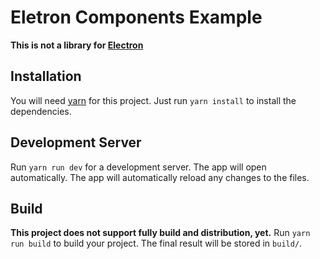 # Eletron Components Example

**This is not a library for [Electron](https://www.electronjs.org/)**

## Installation

You will need [yarn](https://yarnpkg.com/) for this project. Just run `yarn install` to install the dependencies.

## Development Server

Run `yarn run dev` for a development server. The app will open automatically. The app will automatically reload any changes to the files.

## Build

**This project does not support fully build and distribution, yet.**
Run `yarn run build` to build your project. The final result will be stored in `build/`.

